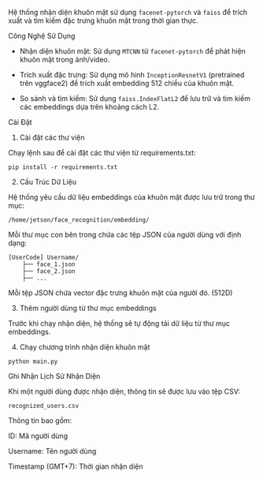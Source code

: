 Hệ thống nhận diện khuôn mặt sử dụng ```facenet-pytorch``` và ```faiss``` để trích xuất và tìm kiếm đặc trưng khuôn mặt trong thời gian thực.

Công Nghệ Sử Dụng

- Nhận diện khuôn mặt: Sử dụng ```MTCNN``` từ ```facenet-pytorch``` để phát hiện khuôn mặt trong ảnh/video.

- Trích xuất đặc trưng: Sử dụng mô hình ```InceptionResnetV1``` (pretrained trên vggface2) để trích xuất embedding 512 chiều của khuôn mặt.

- So sánh và tìm kiếm: Sử dụng ```faiss.IndexFlatL2``` để lưu trữ và tìm kiếm các embeddings dựa trên khoảng cách L2.

Cài Đặt

1. Cài đặt các thư viện

Chạy lệnh sau để cài đặt các thư viện từ requirements.txt:
```
pip install -r requirements.txt
```

2. Cấu Trúc Dữ Liệu

Hệ thống yêu cầu dữ liệu embeddings của khuôn mặt được lưu trữ trong thư mục:

``` /home/jetson/face_recognition/embedding/ ```

Mỗi thư mục con bên trong chứa các tệp JSON của người dùng với định dạng:
```
[UserCode] Username/
    ├── face_1.json
    ├── face_2.json
    ├── ...
```
Mỗi tệp JSON chứa vector đặc trưng khuôn mặt của người đó. (512D)

3. Thêm người dùng từ thư mục embeddings

Trước khi chạy nhận diện, hệ thống sẽ tự động tải dữ liệu từ thư mục embeddings.

4. Chạy chương trình nhận diện khuôn mặt
```
python main.py
```

Ghi Nhận Lịch Sử Nhận Diện

Khi một người dùng được nhận diện, thông tin sẽ được lưu vào tệp CSV:

``` recognized_users.csv ```

Thông tin bao gồm:

ID: Mã người dùng

Username: Tên người dùng

Timestamp (GMT+7): Thời gian nhận diện

